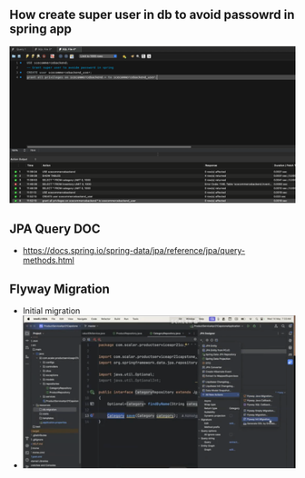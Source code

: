 ## How create super user in db to avoid passowrd in spring app
![superuser.png.png](superuser.png)

## JPA Query DOC
- https://docs.spring.io/spring-data/jpa/reference/jpa/query-methods.html

## Flyway Migration
- Initial migration
- ![flywaySetup.png](flywaySetup.png)